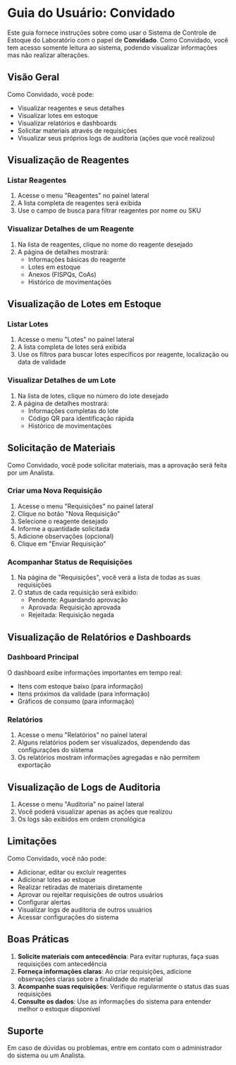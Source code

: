 # Guia do Usuário: Convidado

Este guia fornece instruções sobre como usar o Sistema de Controle de Estoque do Laboratório com o papel de **Convidado**. Como Convidado, você tem acesso somente leitura ao sistema, podendo visualizar informações mas não realizar alterações.

## Visão Geral

Como Convidado, você pode:
- Visualizar reagentes e seus detalhes
- Visualizar lotes em estoque
- Visualizar relatórios e dashboards
- Solicitar materiais através de requisições
- Visualizar seus próprios logs de auditoria (ações que você realizou)

## Visualização de Reagentes

### Listar Reagentes

1. Acesse o menu "Reagentes" no painel lateral
2. A lista completa de reagentes será exibida
3. Use o campo de busca para filtrar reagentes por nome ou SKU

### Visualizar Detalhes de um Reagente

1. Na lista de reagentes, clique no nome do reagente desejado
2. A página de detalhes mostrará:
   - Informações básicas do reagente
   - Lotes em estoque
   - Anexos (FISPQs, CoAs)
   - Histórico de movimentações

## Visualização de Lotes em Estoque

### Listar Lotes

1. Acesse o menu "Lotes" no painel lateral
2. A lista completa de lotes será exibida
3. Use os filtros para buscar lotes específicos por reagente, localização ou data de validade

### Visualizar Detalhes de um Lote

1. Na lista de lotes, clique no número do lote desejado
2. A página de detalhes mostrará:
   - Informações completas do lote
   - Código QR para identificação rápida
   - Histórico de movimentações

## Solicitação de Materiais

Como Convidado, você pode solicitar materiais, mas a aprovação será feita por um Analista.

### Criar uma Nova Requisição

1. Acesse o menu "Requisições" no painel lateral
2. Clique no botão "Nova Requisição"
3. Selecione o reagente desejado
4. Informe a quantidade solicitada
5. Adicione observações (opcional)
6. Clique em "Enviar Requisição"

### Acompanhar Status de Requisições

1. Na página de "Requisições", você verá a lista de todas as suas requisições
2. O status de cada requisição será exibido:
   - Pendente: Aguardando aprovação
   - Aprovada: Requisição aprovada
   - Rejeitada: Requisição negada

## Visualização de Relatórios e Dashboards

### Dashboard Principal

O dashboard exibe informações importantes em tempo real:
- Itens com estoque baixo (para informação)
- Itens próximos da validade (para informação)
- Gráficos de consumo (para informação)

### Relatórios

1. Acesse o menu "Relatórios" no painel lateral
2. Alguns relatórios podem ser visualizados, dependendo das configurações do sistema
3. Os relatórios mostram informações agregadas e não permitem exportação

## Visualização de Logs de Auditoria

1. Acesse o menu "Auditoria" no painel lateral
2. Você poderá visualizar apenas as ações que realizou
3. Os logs são exibidos em ordem cronológica

## Limitações

Como Convidado, você não pode:
- Adicionar, editar ou excluir reagentes
- Adicionar lotes ao estoque
- Realizar retiradas de materiais diretamente
- Aprovar ou rejeitar requisições de outros usuários
- Configurar alertas
- Visualizar logs de auditoria de outros usuários
- Acessar configurações do sistema

## Boas Práticas

1. **Solicite materiais com antecedência**: Para evitar rupturas, faça suas requisições com antecedência
2. **Forneça informações claras**: Ao criar requisições, adicione observações claras sobre a finalidade do material
3. **Acompanhe suas requisições**: Verifique regularmente o status das suas requisições
4. **Consulte os dados**: Use as informações do sistema para entender melhor o estoque disponível

## Suporte

Em caso de dúvidas ou problemas, entre em contato com o administrador do sistema ou um Analista.